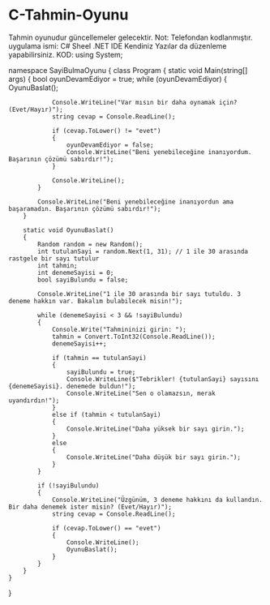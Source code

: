 # C-Tahmin-Oyunu
Tahmin oyunudur güncellemeler gelecektir.
Not: Telefondan kodlanmıştır.
uygulama ismi: C# Sheel .NET IDE
Kendiniz Yazılar da düzenleme yapabilirsiniz.
KOD:
using System;

namespace SayiBulmaOyunu
{
    class Program
    {
        static void Main(string[] args)
        {
            bool oyunDevamEdiyor = true;
            while (oyunDevamEdiyor)
            {
                OyunuBaslat();

                Console.WriteLine("Var mısın bir daha oynamak için? (Evet/Hayır)");
                string cevap = Console.ReadLine();

                if (cevap.ToLower() != "evet")
                {
                    oyunDevamEdiyor = false;
                    Console.WriteLine("Beni yenebileceğine inanıyordum. Başarının çözümü sabırdır!");
                }

                Console.WriteLine();
            }

            Console.WriteLine("Beni yenebileceğine inanıyordun ama başaramadın. Başarının çözümü sabırdır!");
        }

        static void OyunuBaslat()
        {
            Random random = new Random();
            int tutulanSayi = random.Next(1, 31); // 1 ile 30 arasında rastgele bir sayı tutulur
            int tahmin;
            int denemeSayisi = 0;
            bool sayiBulundu = false;

            Console.WriteLine("1 ile 30 arasında bir sayı tutuldu. 3 deneme hakkın var. Bakalım bulabilecek misin!");

            while (denemeSayisi < 3 && !sayiBulundu)
            {
                Console.Write("Tahmininizi girin: ");
                tahmin = Convert.ToInt32(Console.ReadLine());
                denemeSayisi++;

                if (tahmin == tutulanSayi)
                {
                    sayiBulundu = true;
                    Console.WriteLine($"Tebrikler! {tutulanSayi} sayısını {denemeSayisi}. denemede buldun!");
                    Console.WriteLine("Sen o olamazsın, merak uyandırdın!");
                }
                else if (tahmin < tutulanSayi)
                {
                    Console.WriteLine("Daha yüksek bir sayı girin.");
                }
                else
                {
                    Console.WriteLine("Daha düşük bir sayı girin.");
                }
            }

            if (!sayiBulundu)
            {
                Console.WriteLine("Üzgünüm, 3 deneme hakkını da kullandın. Bir daha denemek ister misin? (Evet/Hayır)");
                string cevap = Console.ReadLine();

                if (cevap.ToLower() == "evet")
                {
                    Console.WriteLine();
                    OyunuBaslat();
                }
            }
        }
    }
}
